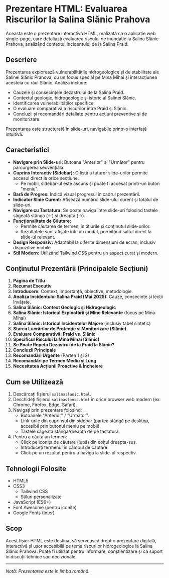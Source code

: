 # Prezentare HTML: Evaluarea Riscurilor la Salina Slănic Prahova

Aceasta este o prezentare interactivă HTML, realizată ca o aplicație web single-page, care detaliază evaluarea riscului de inundație la Salina Slănic Prahova, analizând contextul incidentului de la Salina Praid.

## Descriere

Prezentarea explorează vulnerabilitățile hidrogeologice și de stabilitate ale Salinei Slănic Prahova, cu un focus special pe Mina Mihai și interacțiunea acesteia cu râul Slănic. Analiza include:
*   Cauzele și consecințele dezastrului de la Salina Praid.
*   Contextul geologic, hidrogeologic și istoric al Salinei Slănic.
*   Identificarea vulnerabilităților specifice.
*   O evaluare comparativă a riscurilor între Praid și Slănic.
*   Concluzii și recomandări detaliate pentru acțiuni preventive și de monitorizare.

Prezentarea este structurată în slide-uri, navigabile printr-o interfață intuitivă.

## Caracteristici

*   **Navigare prin Slide-uri:** Butoane "Anterior" și "Următor" pentru parcurgerea secvențială.
*   **Cuprins Interactiv (Sidebar):** O listă a tuturor slide-urilor permite accesul direct la orice secțiune.
    *   Pe mobil, sidebar-ul este ascuns și poate fi accesat printr-un buton "meniu".
*   **Bară de Progres:** Indică vizual progresul în cadrul prezentării.
*   **Indicator Slide Curent:** Afișează numărul slide-ului curent și totalul de slide-uri.
*   **Navigare cu Tastatura:** Se poate naviga între slide-uri folosind tastele săgeată stânga (←) și dreapta (→).
*   **Funcționalitate de Căutare:**
    *   Permite căutarea de termeni în titlurile și conținutul slide-urilor.
    *   Rezultatele sunt afișate într-un modal, permițând saltul direct la slide-ul relevant.
*   **Design Responsiv:** Adaptabil la diferite dimensiuni de ecran, inclusiv dispozitive mobile.
*   **Stil Modern:** Utilizând Tailwind CSS pentru un aspect curat și modern.

## Conținutul Prezentării (Principalele Secțiuni)

1.  **Pagina de Titlu**
2.  **Rezumat Executiv**
3.  **Introducere:** Context, importanță, obiective, metodologie.
4.  **Analiza Incidentului Salina Praid (Mai 2025):** Cauze, consecințe și lecții învățate.
5.  **Salina Slănic: Context Geologic și Hidrogeologic**
6.  **Salina Slănic: Istoricul Exploatării și Mine Relevante** (focus pe Mina Mihai)
7.  **Salina Slănic: Istoricul Incidentelor Majore** (inclusiv tabel sintetic)
8.  **Starea Lucrărilor de Protecție și Monitorizare (Slănic)**
9.  **Evaluare Comparativă: Praid vs. Slănic**
10. **Specificul Riscului la Mina Mihai (Slănic)**
11. **Se Poate Repeta Dezastrul de la Praid la Slănic?**
12. **Concluzii Principale**
13. **Recomandări Urgente** (Partea 1 și 2)
14. **Recomandări pe Termen Mediu și Lung**
15. **Necesitatea Acțiunii Proactive & Încheiere**

## Cum se Utilizează

1.  Descărcați fișierul `salinaslanic.html`.
2.  Deschideți fișierul `salinaslanic.html` în orice browser web modern (ex: Chrome, Firefox, Edge, Safari).
3.  Navigați prin prezentare folosind:
    *   Butoanele "Anterior" / "Următor".
    *   Link-urile din cuprinsul din sidebar (partea stângă pe desktop, accesibil prin butonul meniu pe mobil).
    *   Tastele săgeată stânga/dreapta de pe tastatură.
4.  Pentru a căuta un termen:
    *   Click pe iconița de căutare (lupă) din colțul dreapta-sus.
    *   Introduceți termenul în câmpul de căutare.
    *   Click pe un rezultat pentru a naviga la slide-ul respectiv.

## Tehnologii Folosite

*   HTML5
*   CSS3
    *   Tailwind CSS
    *   Stiluri personalizate
*   JavaScript (ES6+)
*   Font Awesome (pentru iconițe)
*   Google Fonts (Inter)

## Scop

Acest fișier HTML este destinat să servească drept o prezentare digitală, interactivă și ușor accesibilă pe tema riscurilor hidrogeologice la Salina Slănic Prahova. Poate fi utilizat pentru informare, conștientizare și ca suport în discuții tehnice sau decizionale.

---
*Notă: Prezentarea este în limba română.*
